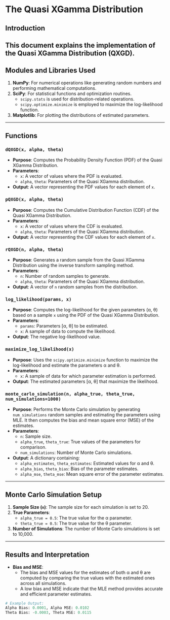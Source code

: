 # The Quasi XGamma Distribution

## Introduction
This document explains the implementation  of the Quasi XGamma Distribution (QXGD).
---

## Modules and Libraries Used

1. **NumPy**: For numerical operations like generating random numbers and performing mathematical computations.
2. **SciPy**: For statistical functions and optimization routines.
   - `scipy.stats` is used for distribution-related operations.
   - `scipy.optimize.minimize` is employed to maximize the log-likelihood function.
3. **Matplotlib**: For plotting the distributions of estimated parameters.

---

## Functions

### `dQXGD(x, alpha, theta)`
- **Purpose**: Computes the Probability Density Function (PDF) of the Quasi XGamma Distribution.
- **Parameters**:
  - `x`: A vector of values where the PDF is evaluated.
  - `alpha`, `theta`: Parameters of the Quasi XGamma distribution.
- **Output**: A vector representing the PDF values for each element of `x`.

### `pQXGD(x, alpha, theta)`
- **Purpose**: Computes the Cumulative Distribution Function (CDF) of the Quasi XGamma Distribution.
- **Parameters**:
  - `x`: A vector of values where the CDF is evaluated.
  - `alpha`, `theta`: Parameters of the Quasi XGamma distribution.
- **Output**: A vector representing the CDF values for each element of `x`.

### `rQXGD(n, alpha, theta)`
- **Purpose**: Generates a random sample from the Quasi XGamma Distribution using the inverse transform sampling method.
- **Parameters**:
  - `n`: Number of random samples to generate.
  - `alpha`, `theta`: Parameters of the Quasi XGamma distribution.
- **Output**: A vector of `n` random samples from the distribution.

### `log_likelihood(params, x)`
- **Purpose**: Computes the log-likelihood for the given parameters (α, θ) based on a sample `x` using the PDF of the Quasi XGamma Distribution.
- **Parameters**:
  - `params`: Parameters [α, θ] to be estimated.
  - `x`: A sample of data to compute the likelihood.
- **Output**: The negative log-likelihood value.

### `maximize_log_likelihood(x)`
- **Purpose**: Uses the `scipy.optimize.minimize` function to maximize the log-likelihood and estimate the parameters α and θ.
- **Parameters**:
  - `x`: A sample of data for which parameter estimation is performed.
- **Output**: The estimated parameters [α, θ] that maximize the likelihood.

### `monte_carlo_simulation(n, alpha_true, theta_true, num_simulations=1000)`
- **Purpose**: Performs the Monte Carlo simulation by generating `num_simulations` random samples and estimating the parameters using MLE. It then computes the bias and mean square error (MSE) of the estimates.
- **Parameters**:
  - `n`: Sample size.
  - `alpha_true`, `theta_true`: True values of the parameters for comparison.
  - `num_simulations`: Number of Monte Carlo simulations.
- **Output**: A dictionary containing:
    - `alpha_estimates`, `theta_estimates`: Estimated values for α and θ.
    - `alpha_bias`, `theta_bias`: Bias of the parameter estimates.
    - `alpha_mse`, `theta_mse`: Mean square error of the parameter estimates.

---

## Monte Carlo Simulation Setup

1. **Sample Size (`n`)**: The sample size for each simulation is set to 20.
2. **True Parameters**:
   - `alpha_true = 0.5`: The true value for the α parameter.
   - `theta_true = 0.5`: The true value for the θ parameter.
3. **Number of Simulations**: The number of Monte Carlo simulations is set to 10,000.

---

## Results and Interpretation

- **Bias and MSE**:
  - The bias and MSE values for the estimates of both α and θ are computed by comparing the true values with the estimated ones across all simulations.
  - A low bias and MSE indicate that the MLE method provides accurate and efficient parameter estimates.

```python
# Example Output:
Alpha Bias: 0.0001, Alpha MSE: 0.0102
Theta Bias: -0.0003, Theta MSE: 0.0115
